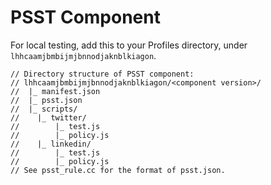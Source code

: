 # PSST Component

For local testing, add this to your Profiles directory, under `lhhcaamjbmbijmjbnnodjaknblkiagon`.

```
// Directory structure of PSST component:
// lhhcaamjbmbijmjbnnodjaknblkiagon/<component version>/
//  |_ manifest.json
//  |_ psst.json
//  |_ scripts/
//    |_ twitter/
//        |_ test.js
//        |_ policy.js
//    |_ linkedin/
//        |_ test.js
//        |_ policy.js
// See psst_rule.cc for the format of psst.json.
```
